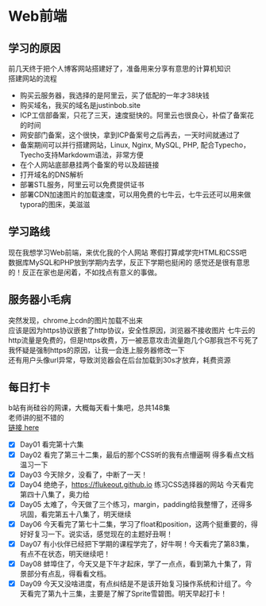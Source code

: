 # Web前端
## 学习的原因
前几天终于把个人博客网站搭建好了，准备用来分享有意思的计算机知识  
搭建网站的流程  

* 购买云服务器，我选择的是阿里云，买了低配的一年才38块钱
* 购买域名，我买的域名是justinbob.site
* ICP工信部备案，只花了三天，速度挺快的。阿里云也很良心，补偿了备案花的时间
* 网安部门备案，这个很快，拿到ICP备案号之后再去，一天时间就通过了
* 备案期间可以并行搭建网站，Linux, Nginx, MySQL, PHP, 配合Typecho，Tyecho支持Markdowm语法，非常方便
* 在个人网站底部悬挂两个备案的号以及超链接
* 打开域名的DNS解析
* 部署STL服务，阿里云可以免费提供证书
* 部署CDN加速图片的加载速度，可以用免费的七牛云，七牛云还可以用来做typora的图床，美滋滋

## 学习路线
现在我想学习Web前端，来优化我的个人网站 
寒假打算咸学完HTML和CSS吧  
数据库MySQL和PHP放到学期内去学，反正下学期也挺闲的
感觉还是很有意思的！反正在家也是闲着，不如找点有意义的事做。

## 服务器小毛病
突然发现，chrome上cdn的图片加载不出来  
应该是因为https协议嵌套了http协议，安全性原因，浏览器不接收图片 
七牛云的http流量是免费的，但是https收费，万一被恶意攻击流量跑几个G那我岂不亏死了
我怀疑是强制https的原因，让我一会连上服务器修改一下  
还有用户头像url异常，导致浏览器会在后台加载到30s才放弃，耗费资源

## 每日打卡
b站有尚硅谷的网课，大概每天看十集吧，总共148集  
老师讲的挺不错的  
[链接 here](https://www.bilibili.com/video/BV1XJ411X7Ud?spm_id_from=333.1007.top_right_bar_window_default_collection.content.click)

* [x] Day01 看完第十六集
* [x] Day02 看完了第三十二集，最后的那个CSS听的我有点懵逼啊 得多看点文档温习一下
* [x] Day03 今天除夕，没看了，中断了一天！
* [x] Day04 绝绝子，<https://flukeout.github.io> 练习CSS选择器的网站 今天看完第四十八集了，奥力给
* [x] Day05 太难了，今天做了三个练习，margin，padding给我整懵了，还得多巩固，看完第五十八集了，明天继续
* [x] Day06 今天看完了第七十二集，学习了float和position，这两个挺重要的，得好好复习一下。说实话，感觉现在的主题好丑啊！
* [x] Day07 有小伙伴已经把下学期的课程学完了，好牛啊！今天看完了第83集，有点不在状态，明天继续吧！
* [x] Day08 蚌埠住了，今天又是下午才起床，学了一点点，看到第九十集了，背景部分有点乱，得看看文档。
* [x] Day09 今天又没啥进度，有点纠结是不是该开始复习操作系统和计组了。今天看完了第九十三集，主要是了解了Sprite雪碧图。明天早起打卡！